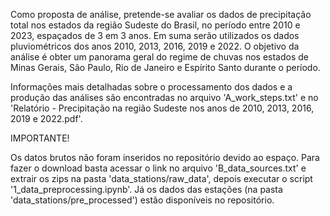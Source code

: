 Como proposta de análise, pretende-se avaliar os dados de precipitação total nos estados da região Sudeste do Brasil, no período entre 2010 e 2023, espaçados de 3 em 3 anos. Em suma serão utilizados os dados pluviométricos dos anos 2010, 2013, 2016, 2019 e 2022. O objetivo da análise é obter um panorama geral do regime de chuvas nos estados de Minas Gerais, São Paulo, Rio de Janeiro  e Espírito Santo durante o período.

Informações mais detalhadas sobre o processamento dos dados e a produção das análises são encontradas no arquivo 'A_work_steps.txt' e no 'Relatório - Precipitação na região Sudeste nos anos de 2010, 2013, 2016, 2019 e 2022.pdf'.

IMPORTANTE!

Os datos brutos não foram inseridos no repositório devido ao espaço. Para fazer o download basta acessar o link no arquivo 'B_data_sources.txt' e extrair os zips na pasta 'data_stations/raw_data', depois executar  o script '1_data_preprocessing.ipynb'. Já os dados das estações (na pasta 'data_stations/pre_processed') estão disponíveis no repositório.
